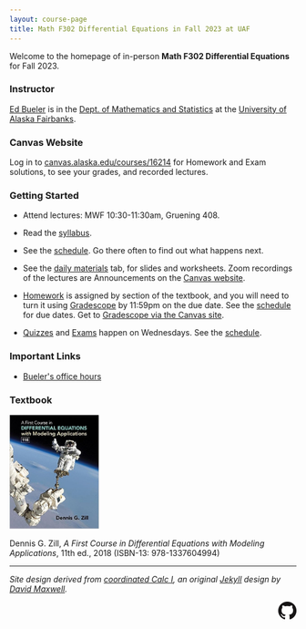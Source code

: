 ```yaml
---
layout: course-page
title: Math F302 Differential Equations in Fall 2023 at UAF
---
```


Welcome to the homepage of in-person **Math F302 Differential Equations** for Fall 2023.

### Instructor

[Ed Bueler](http://bueler.github.io/) is in the [Dept. of Mathematics and Statistics](http://www.uaf.edu/dms/) at the [University of Alaska Fairbanks](http://www.uaf.edu/).

### Canvas Website

Log in to [canvas.alaska.edu/courses/16214](https://canvas.alaska.edu/courses/16214) for Homework and Exam solutions, to see your grades, and recorded lectures.

### Getting Started

* Attend lectures: MWF 10:30-11:30am, Gruening 408.

* Read the [syllabus](assets/general/F23/syllabus.pdf).

* See the [schedule](assets/general/F23/schedule.pdf).  Go there often to find out what happens next.

* See the [daily materials](daily.html) tab, for slides and worksheets.  Zoom recordings of the lectures are Announcements on the [Canvas website](https://canvas.alaska.edu/courses/16214).

* [Homework](homework.html) is assigned by section of the textbook, and you will need to turn it using [Gradescope](https://canvas.alaska.edu/courses/16214) by 11:59pm on the due date.  See the [schedule](assets/general/F23/schedule.pdf) for due dates.  Get to [Gradescope via the Canvas site](https://canvas.alaska.edu/courses/16214).

* [Quizzes](quizzes.html) and [Exams](exams.html) happen on Wednesdays.  See the [schedule](assets/general/F23/schedule.pdf).

### Important Links

* [Bueler's office hours](http://bueler.github.io/OffHrs.htm)

### Textbook

<img src="assets/images/zillcover.jpg" height="200">

Dennis G. Zill, _A First Course in Differential Equations with Modeling Applications_, 11th ed., 2018 (ISBN-13: 978-1337604994)

---
_Site design derived from [coordinated Calc I](https://uaf-math251.github.io/), an original [Jekyll](https://jekyllrb.com/) design by [David Maxwell](https://damaxwell.github.io/)._

[<img src="assets/images/GitHub-Mark-32px.png" align="right">](https://github.com/bueler/math302 "This page is a github repo.")
